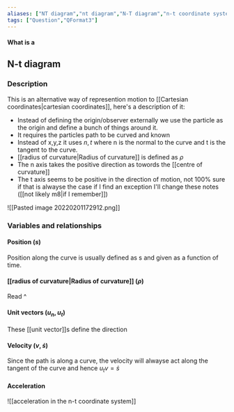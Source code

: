 ```yaml
---
aliases: ["NT diagram","nt diagram","N-T diagram","n-t coordinate system","variable on n-t diagram"]
tags: ["Question","QFormat3"]
---
```


#### What is a
## N-t diagram

### Description

This is an alternative way of represention motion to [[Cartesian coordinates|cartesian coordinates]], here's a description of it:
- Instead of defining the origin/observer externally we use the particle as the origin and define a bunch of things around it. 
- It requires the particles path to be curved and known
- Instead of x,y,z it uses $n,t$ where n is the normal to the curve and t is the tangent to the curve.
- [[radius of curvature|Radius of curvature]] is defined as $\rho$
- The n axis takes the positive direction as towords the [[centre of curvature]]
- The t axis seems to be positive in the direction of motion, not 100% sure if that is alwayse the case if I find an exception I'll change these notes ([[not likely m8|if I remember]])

![[Pasted image 20220201172912.png]]

### Variables and relationships

#### Position ($s$)
Position along the curve is usually defined as s and given as a function of time.

#### [[radius of curvature|Radius of curvature]] ($\rho$)
Read ^ 

#### Unit vectors ($u_{n},u_t$)
These [[unit vector]]s define the direction 

#### Velocity ($v,\dot{s}$)
Since the path is along a curve, the velocity will alwayse act along the tangent of the curve and hence $u_{t} v = \dot{s}$

#### Acceleration
![[acceleration in the n-t coordinate system]]